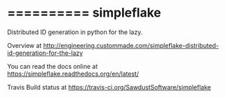 ==========
simpleflake
===========

Distributed ID generation in python for the lazy.

Overview at http://engineering.custommade.com/simpleflake-distributed-id-generation-for-the-lazy

You can read the docs online at https://simpleflake.readthedocs.org/en/latest/

Travis Build status at https://travis-ci.org/SawdustSoftware/simpleflake
